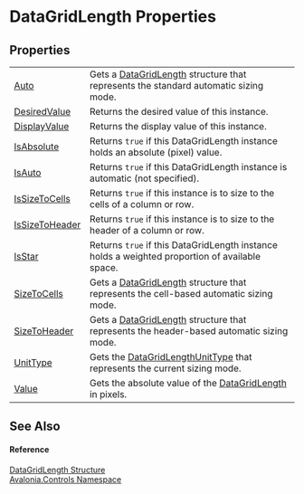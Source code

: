 # DataGridLength Properties




## Properties
<table>
<tr>
<td><a href="P_Avalonia_Controls_DataGridLength_Auto">Auto</a></td>
<td>Gets a <a href="T_Avalonia_Controls_DataGridLength">DataGridLength</a> structure that represents the standard automatic sizing mode.</td>
</tr>
<tr>
<td><a href="P_Avalonia_Controls_DataGridLength_DesiredValue">DesiredValue</a></td>
<td>Returns the desired value of this instance.</td>
</tr>
<tr>
<td><a href="P_Avalonia_Controls_DataGridLength_DisplayValue">DisplayValue</a></td>
<td>Returns the display value of this instance.</td>
</tr>
<tr>
<td><a href="P_Avalonia_Controls_DataGridLength_IsAbsolute">IsAbsolute</a></td>
<td>Returns <code>true</code> if this DataGridLength instance holds an absolute (pixel) value.</td>
</tr>
<tr>
<td><a href="P_Avalonia_Controls_DataGridLength_IsAuto">IsAuto</a></td>
<td>Returns <code>true</code> if this DataGridLength instance is automatic (not specified).</td>
</tr>
<tr>
<td><a href="P_Avalonia_Controls_DataGridLength_IsSizeToCells">IsSizeToCells</a></td>
<td>Returns <code>true</code> if this instance is to size to the cells of a column or row.</td>
</tr>
<tr>
<td><a href="P_Avalonia_Controls_DataGridLength_IsSizeToHeader">IsSizeToHeader</a></td>
<td>Returns <code>true</code> if this instance is to size to the header of a column or row.</td>
</tr>
<tr>
<td><a href="P_Avalonia_Controls_DataGridLength_IsStar">IsStar</a></td>
<td>Returns <code>true</code> if this DataGridLength instance holds a weighted proportion of available space.</td>
</tr>
<tr>
<td><a href="P_Avalonia_Controls_DataGridLength_SizeToCells">SizeToCells</a></td>
<td>Gets a <a href="T_Avalonia_Controls_DataGridLength">DataGridLength</a> structure that represents the cell-based automatic sizing mode.</td>
</tr>
<tr>
<td><a href="P_Avalonia_Controls_DataGridLength_SizeToHeader">SizeToHeader</a></td>
<td>Gets a <a href="T_Avalonia_Controls_DataGridLength">DataGridLength</a> structure that represents the header-based automatic sizing mode.</td>
</tr>
<tr>
<td><a href="P_Avalonia_Controls_DataGridLength_UnitType">UnitType</a></td>
<td>Gets the <a href="T_Avalonia_Controls_DataGridLengthUnitType">DataGridLengthUnitType</a> that represents the current sizing mode.</td>
</tr>
<tr>
<td><a href="P_Avalonia_Controls_DataGridLength_Value">Value</a></td>
<td>Gets the absolute value of the <a href="T_Avalonia_Controls_DataGridLength">DataGridLength</a> in pixels.</td>
</tr>
</table>

## See Also


#### Reference
<a href="T_Avalonia_Controls_DataGridLength">DataGridLength Structure</a>  
<a href="N_Avalonia_Controls">Avalonia.Controls Namespace</a>  

